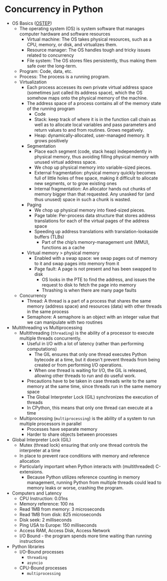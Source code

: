 # Concurrency in Python

- OS Basics ([OSTEP](https://pages.cs.wisc.edu/~remzi/OSTEP/))
  - The operating system (OS) is system software that manages computer hardware and software resources
    - Virtual machine: The OS takes physical resources, such as a CPU, memory, or disk, and virtualizes them.
    - Resource manager: The OS handles tough and tricky issues related to concurrency
    - File system: The OS stores files persistently, thus making them safe over the long-term.
  - Program: Code, data, etc.
  - Process: The process is a running program. 
  - Virtualization
    - Each process accesses its own private virtual address space (sometimes just called its address space), which the OS somehow maps onto the physical memory of the machine.
    - The address space of a process contains all of the memory state of the running program
      - Code
      - Stack: keep track of where it is in the function call chain as well as to allocate local variables and pass parameters and return values to and from routines. Grows negatively. 
      - Heap: dynamically-allocated, user-managed memory. It grows positively
    - Segmentation
      - Place each segment (code, stack heap) independently in physical memory, thus avoiding filling physical memory with unused virtual address space.
      - We chop up physical memory into variable-sized pieces.
      - External fragmentation: physical memory quickly becomes full of little holes of free space, making it difficult to allocate new segments, or to grow existing ones
      - Internal fragmentation: An allocator hands out chunks of memory bigger than that requested. Any unasked for (and thus unused) space in such a chunk is wasted.
    - Paging
      - We chop up physical memory into fixed-sized pieces.
      - Page table: Per-process data structure that stores address translations for each of the virtual pages of the address space
      - Speeding up address translations with translation-lookaside buffers (TLBs)
        - Part of the chip’s memory-management unit (MMU), functions as a cache
    - Virtual memory > physical memory
      - Enabled with a swap space: we swap pages out of memory to it and swap pages into memory from it
      - Page fault: A page is not present and has been swapped to disk
        - OS looks in the PTE to find the address, and issues the request to disk to fetch the page into memory
        - Thrashing is when there are many page faults
  - Concurrency
    - Thread: A thread is a part of a process that shares the same memory (address space) and resources (data) with other threads in the same process
    - Semaphore: A semaphore is an object with an integer value that we can manipulate with two routines
- Multithreading vs Multiprocessing
  - Multithreading (`threading`) is the ability of a processor to execute multiple threads concurrently.
    - Useful in I/O with a lot of latency (rather than performing computations)
      - The GIL ensures that only one thread executes Python bytecode at a time, but it doesn't prevent threads from being created or from performing I/O operations. 
      - When one thread is waiting for I/O, the GIL is released, allowing other threads to run and do useful work.
    - Precautions have to be taken in case threads write to the same memory at the same time, since threads run in the same memory space
    - The Global Interpreter Lock (GIL) synchronizes the execution of threads
    - In CPython, this means that only one thread can execute at a time
  - Multiprocessing (`multiprocessing`) is the ability of a system to run multiple processors in parallel
    - Processes have separate memory
    - Harder to share objects between processes
- Global Interpreter Lock (GIL)
  - Mutex (thread lock) ensuring that only one thread controls the interpreter at a time
  - In place to prevent race conditions with memory and reference allocation
  - Particularly important when Python interacts with (multithreaded) C-extensions.
    - Because Python utilizes reference counting in memory management, running Python from multiple threads could lead to memory leaks or worse, crashing the program.
- Computers and Latency
  - CPU Instruction: 0.01ns
  - Memory reference: 100 ns
  - Read 1MB from memory: 3 microseconds
  - Read 1MB from disk: 825 microseconds
  - Disk seek: 2 milliseconds
  - Ping USA to Europe: 150 milliseconds
  - Access RAM, Access Disk, Access Network
  - I/O Bound - the program spends more time waiting than running instructions
- Python libraries
  - I/O-Bound processes
    - `threading`
    - `asyncio`
  - CPU-Bound processes
    - `multiprocessing`
